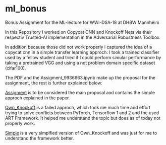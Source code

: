 # ml_bonus
Bonus Assignment for the ML-lecture for WWI-DSA-18 at DHBW Mannheim

In this Repository I worked on Copycat CNN and Knockoff Nets via their respectiv Trusted-AI implementation in the Adversarial Robustness Toolbox.

In addition because those did not work properly I captured the idea of a copycat cnn in a simple transfer learning approch:
I took a trained classifier used by a fellow student and tried if I could perform simular performance by taking a pretrained VGG and using a not problem domain specific dataset (cifar100).

The PDF and the Assigment_9936663.ipynb make up the proposal for the assignment, the rest is further explained below:

[Assigment](https://github.com/FatManWalking/ml_bonus/blob/main/Assignement_9936663.ipynb) is to be considered the main proposal and contains the simple approch explained in the paper.

[Own_Knockoff](https://github.com/FatManWalking/ml_bonus/blob/main/Own_Knockoff.ipynb) is a failed approch, which took me much time and effort trying to solve conflicts between PyTorch, Tensorflow 1 and 2 and the used ART Framework. It helped me understand the topic but does as of today not properly work.

[Simple](https://github.com/FatManWalking/ml_bonus/blob/main/Simple_Demonstration.py) is a very simplfied version of Own_Knockoff and was just for me to understand the framework better.
